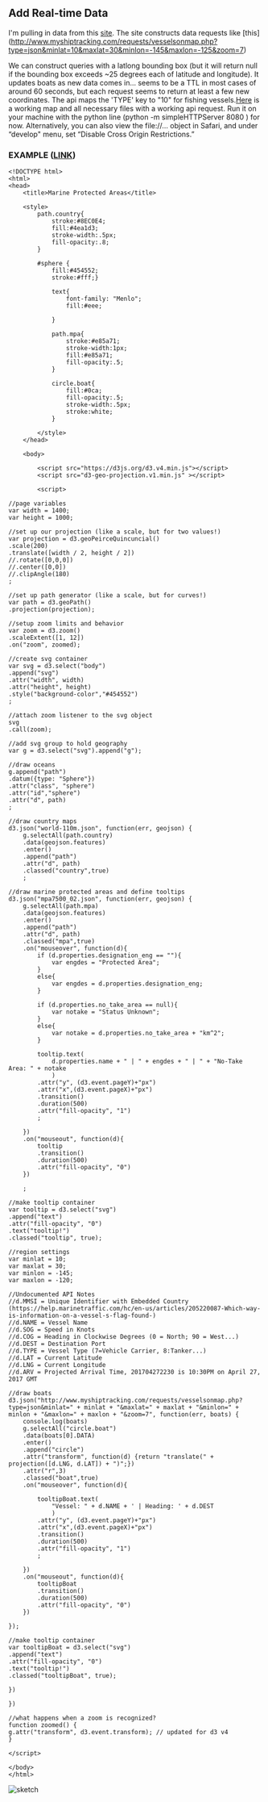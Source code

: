 ## Add Real-time Data

I'm pulling in data from this [site](http://www.myshiptracking.com). The site constructs data requests like [this] (http://www.myshiptracking.com/requests/vesselsonmap.php?type=json&minlat=10&maxlat=30&minlon=-145&maxlon=-125&zoom=7)

We can construct queries with a latlong bounding box (but it will return null if the bounding box exceeds ~25 degrees each of latitude and longitude). It updates boats as new data comes in... seems to be a TTL in most cases of around 60 seconds, but each request seems to return at least a few new coordinates. The api maps the 'TYPE' key to "10" for fishing vessels.[Here](https://drive.google.com/file/d/0B5u4PuXicC6vRG5UX1lFcjJkZjQ/view?usp=sharing) is a working map and all necessary files with a working api request. Run it on your machine with the python line (python -m simpleHTTPServer 8080
) for now. Alternatively, you can also view the file://… object in Safari, and under “develop" menu, set “Disable Cross Origin Restrictions.”

### EXAMPLE ([LINK](http://shangyanyan.me/mpa/))
```
<!DOCTYPE html>
<html>
<head>
	<title>Marine Protected Areas</title>

	<style>
		path.country{
			stroke:#8EC0E4;
			fill:#4ea1d3;
			stroke-width:.5px;
			fill-opacity:.8;
		}

		#sphere {
			fill:#454552;
			stroke:#fff;}

			text{
				font-family: "Menlo"; 
				fill:#eee;

			}

			path.mpa{
				stroke:#e85a71;
				stroke-width:1px;
				fill:#e85a71;
				fill-opacity:.5;
			}

			circle.boat{
				fill:#0ca;
				fill-opacity:.5;
				stroke-width:.5px;
				stroke:white;
			}

		</style>
	</head>

	<body>

		<script src="https://d3js.org/d3.v4.min.js"></script>
		<script src="d3-geo-projection.v1.min.js" ></script>

		<script>

//page variables
var width = 1400;
var height = 1000;

//set up our projection (like a scale, but for two values!)
var projection = d3.geoPeirceQuincuncial()
.scale(200)
.translate([width / 2, height / 2])
//.rotate([0,0,0])
//.center([0,0])
//.clipAngle(180)
;

//set up path generator (like a scale, but for curves!)
var path = d3.geoPath()
.projection(projection);

//setup zoom limits and behavior
var zoom = d3.zoom()
.scaleExtent([1, 12])
.on("zoom", zoomed);

//create svg container
var svg = d3.select("body")
.append("svg")
.attr("width", width)
.attr("height", height)
.style("background-color","#454552")
;

//attach zoom listener to the svg object
svg
.call(zoom); 

//add svg group to hold geography
var g = d3.select("svg").append("g");

//draw oceans
g.append("path")
.datum({type: "Sphere"})
.attr("class", "sphere")
.attr("id","sphere")
.attr("d", path)
;

//draw country maps
d3.json("world-110m.json", function(err, geojson) {
	g.selectAll(path.country)
	.data(geojson.features)
	.enter()
	.append("path")
	.attr("d", path)
	.classed("country",true)
	;

//draw marine protected areas and define tooltips
d3.json("mpa7500_02.json", function(err, geojson) {
	g.selectAll(path.mpa)
	.data(geojson.features)
	.enter()
	.append("path")
	.attr("d", path)
	.classed("mpa",true)
	.on("mouseover", function(d){
		if (d.properties.designation_eng == ""){
			var engdes = "Protected Area";
		}
		else{
			var engdes = d.properties.designation_eng;
		}

		if (d.properties.no_take_area == null){
			var notake = "Status Unknown";
		}
		else{
			var notake = d.properties.no_take_area + "km^2";
		}

		tooltip.text(
			d.properties.name + " | " + engdes + " | " + "No-Take Area: " + notake
			)
		.attr("y", (d3.event.pageY)+"px")
		.attr("x",(d3.event.pageX)+"px")
		.transition()
		.duration(500)
		.attr("fill-opacity", "1")
		;

	})
	.on("mouseout", function(d){
		tooltip
		.transition()
		.duration(500)
		.attr("fill-opacity", "0")
	})

	;

//make tooltip container
var tooltip = d3.select("svg")
.append("text")
.attr("fill-opacity", "0")
.text("tooltip!")
.classed("tooltip", true);

//region settings
var minlat = 10;
var maxlat = 30;
var minlon = -145;
var maxlon = -120;

//Undocumented API Notes
//d.MMSI = Unique Identifier with Embedded Country (https://help.marinetraffic.com/hc/en-us/articles/205220087-Which-way-is-information-on-a-vessel-s-flag-found-)
//d.NAME = Vessel Name
//d.SOG = Speed in Knots
//d.COG = Heading in Clockwise Degrees (0 = North; 90 = West...)
//d.DEST = Destination Port
//d.TYPE = Vessel Type (7=Vehicle Carrier, 8:Tanker...)
//d.LAT = Current Latitude
//d.LNG = Current Longitude
//d.ARV = Projected Arrival Time, 201704272230 is 10:30PM on April 27, 2017 GMT

//draw boats
d3.json("http://www.myshiptracking.com/requests/vesselsonmap.php?type=json&minlat=" + minlat + "&maxlat=" + maxlat + "&minlon=" + minlon + "&maxlon=" + maxlon + "&zoom=7", function(err, boats) {
	console.log(boats)
	g.selectAll("circle.boat")
	.data(boats[0].DATA)
	.enter()
	.append("circle")
	.attr("transform", function(d) {return "translate(" + projection([d.LNG, d.LAT]) + ")";})
	.attr("r",3)
	.classed("boat",true)
	.on("mouseover", function(d){

		tooltipBoat.text(
			"Vessel: " + d.NAME + ' | Heading: ' + d.DEST
			)
		.attr("y", (d3.event.pageY)+"px")
		.attr("x",(d3.event.pageX)+"px")
		.transition()
		.duration(500)
		.attr("fill-opacity", "1")
		;

	})
	.on("mouseout", function(d){
		tooltipBoat
		.transition()
		.duration(500)
		.attr("fill-opacity", "0")
	})

});

//make tooltip container
var tooltipBoat = d3.select("svg")
.append("text")
.attr("fill-opacity", "0")
.text("tooltip!")
.classed("tooltipBoat", true);

})

})

//what happens when a zoom is recognized?
function zoomed() {
g.attr("transform", d3.event.transform); // updated for d3 v4
}

</script>

</body>
</html>
```
![sketch](https://s-media-cache-ak0.pinimg.com/564x/55/02/36/550236a9437c439dabdb17ce50d3784b.jpg)
